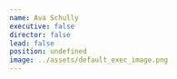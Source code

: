 ```yaml
---
name: Ava Schully
executive: false
director: false
lead: false
position: undefined
image: ../assets/default_exec_image.png
---
```

